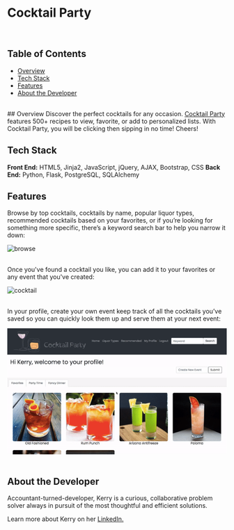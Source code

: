 ﻿# Cocktail Party
<br>

## Table of Contents

* [Overview](#overview)
* [Tech Stack](#tech-stack)
* [Features](#features)
* [About the Developer](#developer)
 <br>
## <a name="overview"></a>Overview
Discover the perfect cocktails for any occasion. <a href="www.cocktailparty.fun">Cocktail Party </a>features 500+ recipes to view, favorite, or add to personalized lists. With Cocktail Party, you will be clicking then sipping in no time! Cheers!
<br>

## <a name="tech-stack"></a>Tech Stack
__Front End:__ HTML5, Jinja2, JavaScript, jQuery, AJAX, Bootstrap, CSS
__Back End:__ Python, Flask, PostgreSQL, SQLAlchemy <br/>

## <a name="features"></a>Features

Browse by top cocktails, cocktails by name, popular liquor types, recommended cocktails based on your favorites, or if you’re looking for something more specific, there’s a keyword search bar to help you narrow it down:
<br>

![browse](/static/videos/browse.gif)
<br/><br/>

Once you've found a cocktail you like, you can add it to your favorites or any event that you've created:
<br>

![cocktail](/static/videos/cocktail.gif)
<br/><br/>

In your profile, create your own event keep track of all the cocktails you’ve saved so you can quickly look them up and serve them at your next event:
<br>

![profile](/static/videos/profile.gif)
<br><br>
## <a name="developer"></a>About the Developer

Accountant-turned-developer, Kerry is a curious, collaborative problem solver always in pursuit of the most thoughtful and efficient solutions. 

Learn more about Kerry on her <a href="https://www.linkedin.com/in/kerrylam/">LinkedIn.</a>
